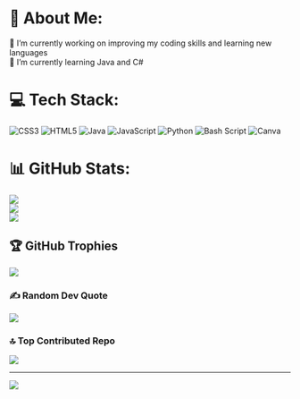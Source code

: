 # 💫 About Me:
🔭 I’m currently working on improving my coding skills and learning new languages<br>🌱 I’m currently learning Java and C#


# 💻 Tech Stack:
![CSS3](https://img.shields.io/badge/css3-%231572B6.svg?style=for-the-badge&logo=css3&logoColor=white) ![HTML5](https://img.shields.io/badge/html5-%23E34F26.svg?style=for-the-badge&logo=html5&logoColor=white) ![Java](https://img.shields.io/badge/java-%23ED8B00.svg?style=for-the-badge&logo=openjdk&logoColor=white) ![JavaScript](https://img.shields.io/badge/javascript-%23323330.svg?style=for-the-badge&logo=javascript&logoColor=%23F7DF1E) ![Python](https://img.shields.io/badge/python-3670A0?style=for-the-badge&logo=python&logoColor=ffdd54) ![Bash Script](https://img.shields.io/badge/bash_script-%23121011.svg?style=for-the-badge&logo=gnu-bash&logoColor=white) ![Canva](https://img.shields.io/badge/Canva-%2300C4CC.svg?style=for-the-badge&logo=Canva&logoColor=white)

# 📊 GitHub Stats:
![](https://github-readme-stats.vercel.app/api?username=Mike7581&theme=dark&hide_border=true&include_all_commits=true&count_private=false)<br/>
![](https://streak-stats.demolab.com/?user=Mike7581&theme=dark&hide_border=true)<br/>
![](https://github-readme-stats.vercel.app/api/top-langs/?username=Mike7581&theme=dark&hide_border=true&include_all_commits=true&count_private=false&layout=compact)

## 🏆 GitHub Trophies
![](https://github-profile-trophy.vercel.app/?username=Mike7581&theme=radical&no-frame=false&no-bg=true&margin-w=4)

### ✍️ Random Dev Quote
![](https://quotes-github-readme.vercel.app/api?type=horizontal&theme=radical)

### 🔝 Top Contributed Repo
![](https://github-contributor-stats.vercel.app/api?username=Mike7581&limit=5&theme=dark&combine_all_yearly_contributions=true)

---
[![](https://visitcount.itsvg.in/api?id=Mike7581&icon=0&color=0)](https://visitcount.itsvg.in)

<!-- Proudly created with GPRM ( https://gprm.itsvg.in ) -->

